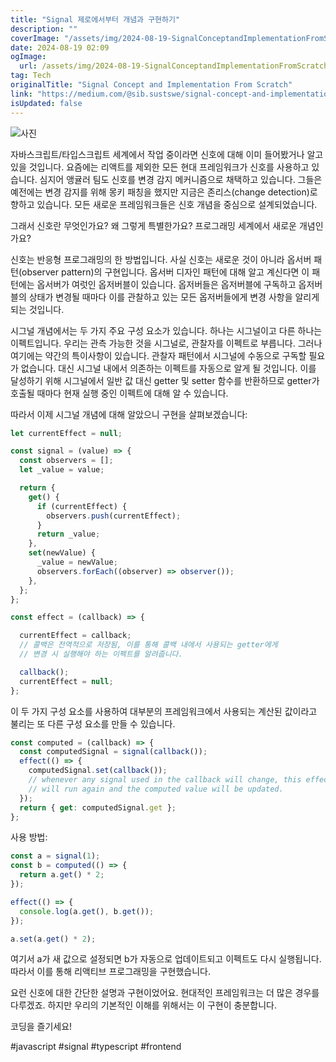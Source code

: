 ```yaml
---
title: "Signal 제로에서부터 개념과 구현하기"
description: ""
coverImage: "/assets/img/2024-08-19-SignalConceptandImplementationFromScratch_0.png"
date: 2024-08-19 02:09
ogImage: 
  url: /assets/img/2024-08-19-SignalConceptandImplementationFromScratch_0.png
tag: Tech
originalTitle: "Signal Concept and Implementation From Scratch"
link: "https://medium.com/@sib.sustswe/signal-concept-and-implementation-from-scratch-0515b2a7b99a"
isUpdated: false
---
```




![사진](/assets/img/2024-08-19-SignalConceptandImplementationFromScratch_0.png)

자바스크립트/타입스크립트 세계에서 작업 중이라면 신호에 대해 이미 들어봤거나 알고 있을 것입니다. 요즘에는 리액트를 제외한 모든 현대 프레임워크가 신호를 사용하고 있습니다. 심지어 앵귤러 팀도 신호를 변경 감지 메커니즘으로 채택하고 있습니다. 그들은 예전에는 변경 감지를 위해 몽키 패칭을 했지만 지금은 존리스(change detection)로 향하고 있습니다. 모든 새로운 프레임워크들은 신호 개념을 중심으로 설계되었습니다.

그래서 신호란 무엇인가요? 왜 그렇게 특별한가요? 프로그래밍 세계에서 새로운 개념인가요?

신호는 반응형 프로그래밍의 한 방법입니다. 사실 신호는 새로운 것이 아니라 옵서버 패턴(observer pattern)의 구현입니다. 옵서버 디자인 패턴에 대해 알고 계신다면 이 패턴에는 옵서버가 여럿인 옵저버블이 있습니다. 옵저버들은 옵저버블에 구독하고 옵저버블의 상태가 변경될 때마다 이를 관찰하고 있는 모든 옵저버들에게 변경 사항을 알리게 되는 것입니다.


<!-- cozy-coder - 수평 -->
<ins class="adsbygoogle"
     style="display:block"
     data-ad-client="ca-pub-4877378276818686"
     data-ad-slot="1107185301"
     data-ad-format="auto"
     data-full-width-responsive="true"></ins>
<script>
     (adsbygoogle = window.adsbygoogle || []).push({});
</script>

시그널 개념에서는 두 가지 주요 구성 요소가 있습니다. 하나는 시그널이고 다른 하나는 이펙트입니다. 우리는 관측 가능한 것을 시그널로, 관찰자를 이펙트로 부릅니다. 그러나 여기에는 약간의 특이사항이 있습니다. 관찰자 패턴에서 시그널에 수동으로 구독할 필요가 없습니다. 대신 시그널 내에서 의존하는 이펙트를 자동으로 알게 될 것입니다. 이를 달성하기 위해 시그널에서 일반 값 대신 getter 및 setter 함수를 반환하므로 getter가 호출될 때마다 현재 실행 중인 이펙트에 대해 알 수 있습니다.

따라서 이제 시그널 개념에 대해 알았으니 구현을 살펴보겠습니다:

```js
let currentEffect = null;

const signal = (value) => {
  const observers = [];
  let _value = value;

  return {
    get() {
      if (currentEffect) {
        observers.push(currentEffect);
      }
      return _value;
    },
    set(newValue) {
      _value = newValue;
      observers.forEach((observer) => observer());
    },
  };
};

const effect = (callback) => {

  currentEffect = callback;   
  // 콜백은 전역적으로 저장됨, 이를 통해 콜백 내에서 사용되는 getter에게 
  // 변경 시 실행해야 하는 이펙트를 알려줍니다.

  callback();
  currentEffect = null;
};
```

이 두 가지 구성 요소를 사용하여 대부분의 프레임워크에서 사용되는 계산된 값이라고 불리는 또 다른 구성 요소를 만들 수 있습니다.

<!-- cozy-coder - 수평 -->
<ins class="adsbygoogle"
     style="display:block"
     data-ad-client="ca-pub-4877378276818686"
     data-ad-slot="1107185301"
     data-ad-format="auto"
     data-full-width-responsive="true"></ins>
<script>
     (adsbygoogle = window.adsbygoogle || []).push({});
</script>

```js
const computed = (callback) => {
  const computedSignal = signal(callback());
  effect(() => {
    computedSignal.set(callback()); 
    // whenever any signal used in the callback will change, this effect 
    // will run again and the computed value will be updated.
  });
  return { get: computedSignal.get };
};
```

사용 방법:

```js
const a = signal(1);
const b = computed(() => {
  return a.get() * 2;
});

effect(() => {
  console.log(a.get(), b.get());
});

a.set(a.get() * 2);
```

여기서 a가 새 값으로 설정되면 b가 자동으로 업데이트되고 이펙트도 다시 실행됩니다. 따라서 이를 통해 리액티브 프로그래밍을 구현했습니다.

<!-- cozy-coder - 수평 -->
<ins class="adsbygoogle"
     style="display:block"
     data-ad-client="ca-pub-4877378276818686"
     data-ad-slot="1107185301"
     data-ad-format="auto"
     data-full-width-responsive="true"></ins>
<script>
     (adsbygoogle = window.adsbygoogle || []).push({});
</script>

요런 신호에 대한 간단한 설명과 구현이었어요. 현대적인 프레임워크는 더 많은 경우를 다루겠죠. 하지만 우리의 기본적인 이해를 위해서는 이 구현이 충분합니다.

코딩을 즐기세요!

#javascript #signal #typescript #frontend